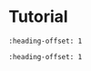 # Tutorial

```{include} tutorial1_basicusage.md
:heading-offset: 1
```

```{include} tutorial2_triggerhotkey.md
:heading-offset: 1
```

<!-- ```{toctree} 
   :hidden: true
   :maxdepth: 2

tutorial1_basicusage.md
tutorial2_triggerhotkey.md
``` -->
